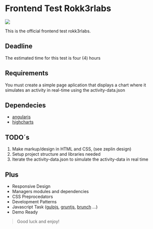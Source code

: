 # Frontend Test Rokk3rlabs

![](https://pbs.twimg.com/profile_images/570956287941152768/6bI-VF4k_400x400.png)

This is the official frontend test rokk3rlabs.

## Deadline

The estimated time for this test is four (4) hours

## Requirements

You must create a simple page aplication that displays a chart where it simulates an activity in real-time using the activity-data.json


## Dependecies

* [angularjs]
* [highcharts]


## TODO´s

1) Make markup/design in HTML and CSS, (see zeplin design)
2) Setup project structure and libraries needed
3) Iterate the activity-data.json to simulate the activity-data in real time 


## Plus

* Responsive Design
* Managers modules and dependencies
* CSS Preprocedators
* Development Patterns
* Javascript Task ([gulpjs], [gruntjs], [brunch] ...)
* Demo Ready


> Good luck and enjoy!

[angularjs]: <https://angularjs.org/>
[highcharts]: <http://www.highcharts.com/>
[gulpjs]: <http://gulpjs.com/>
[gruntjs]: <http://gruntjs.com/>
[brunch]: <http://brunch.io/>
